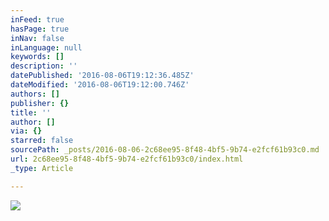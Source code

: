 ```yaml
---
inFeed: true
hasPage: true
inNav: false
inLanguage: null
keywords: []
description: ''
datePublished: '2016-08-06T19:12:36.485Z'
dateModified: '2016-08-06T19:12:00.746Z'
authors: []
publisher: {}
title: ''
author: []
via: {}
starred: false
sourcePath: _posts/2016-08-06-2c68ee95-8f48-4bf5-9b74-e2fcf61b93c0.md
url: 2c68ee95-8f48-4bf5-9b74-e2fcf61b93c0/index.html
_type: Article

---
```

![](https://the-grid-user-content.s3-us-west-2.amazonaws.com/0a935d7f-a41d-4101-ad16-1f81d2567390.png)